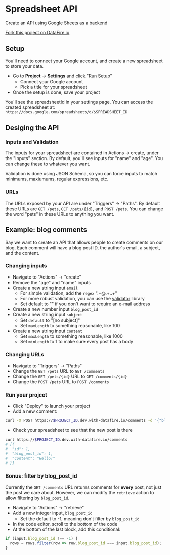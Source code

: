 # Spreadsheet API
Create an API using Google Sheets as a backend

[Fork this project on DataFire.io](https://app.datafire.io/projects?baseRepo=https:%2F%2Fgithub.com%2FDataFire-repos%2Fspreadsheet-base)

## Setup
You'll need to connect your Google account, and create a
new spreadsheet to store your data.

* Go to **Project** -> **Settings** and click "Run Setup"
  * Connect your Google account
  * Pick a title for your spreadsheet
* Once the setup is done, save your project

You'll see the spreadsheetId in your settings page. You can access the created spreadsheet at:
`https://docs.google.com/spreadsheets/d/$SPREADSHEET_ID`

## Desiging the API

### Inputs and Validation
The inputs for your spreadsheet are contained in Actions -> create,
under the "Inputs" section. By default, you'll see inputs for "name" and
"age". You can change these to whatever you want.

Validation is done using JSON Schema, so you can force inputs to match
minimums, maxiumums, regular expressions, etc.

### URLs
The URLs exposed by your API are under "Triggers" -> "Paths". By default
these URLs are `GET /pets`, `GET /pets/{id}`, and `POST /pets`. You can change
the word "pets" in these URLs to anything you want.

## Example: blog comments
Say we want to create an API that allows people to create comments on our blog.
Each comment will have a blog post ID, the author's email, a subject, and the content.

### Changing inputs
* Navigate to "Actions" -> "create"
* Remove the "age" and "name" inputs
* Create a new string input `email`
  * For simple validation, add the `regex` ".+\@.+\..+"
  * For more robust validation, you can use the [validator](https://github.com/chriso/validator.js/) library
  * Set default to "" if you don't want to require an e-mail address
* Create a new number input `blog_post_id`
* Create a new string input `subject`
  * Set `default` to "[no subject]"
  * Set `maxLength` to something reasonable, like 100
* Create a new  string input `content`
  * Set `maxLength` to something reasonable, like 1000
  * Set `minLength` to 1 to make sure every post has a body
  
### Changing URLs
* Navigate to "Triggers" -> "Paths"
* Change the `GET /pets` URL to `GET /comments`
* Change the `GET /pets/{id}` URL to `GET /comments/{id}`
* Change the `POST /pets` URL to `POST /comments`

### Run your project
* Click "Deploy" to launch your project
* Add a new comment:
```bash
curl -X POST https://$PROJECT_ID.dev.with-datafire.io/comments -d '{"blog_post_id": 1, "content": "Hello!"}' -H "Content-Type: application/json"
```
* Check your spreadsheet to see that the new post is there
```bash
curl https://$PROJECT_ID.dev.with-datafire.io/comments
# [{
#  "id": 1,
#  "blog_post_id": 1,
#  "content": "Hello!"
# }]
```

### Bonus: filter by blog_post_id
Currently the `GET /comments` URL returns comments for **every** post, not just the post
we care about. However, we can modify the `retrieve` action to allow filtering by `blog_post_id`.

* Navigate to "Actions" -> "retrieve"
* Add a new integer input, `blog_post_id`
  * Set the default to -1, meaning don't filter by `blog_post_id`
* In the code editor, scroll to the bottom of the code
* At the bottom of the last block, add this conditional:
```js
if (input.blog_post_id !== -1) {
  rows = rows.filter(row => row.blog_post_id === input.blog_post_id);
}
```
